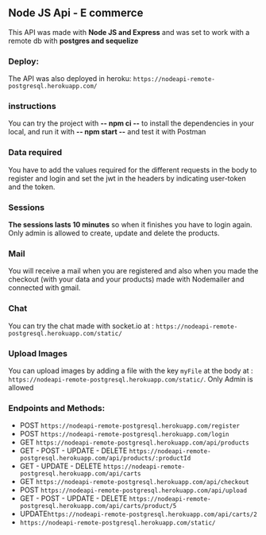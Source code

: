 ## Node JS Api - E commerce
This API was made with **Node JS and Express** and was set to work with a remote db with **postgres and sequelize**

### Deploy:
The API was also deployed in heroku: `https://nodeapi-remote-postgresql.herokuapp.com/`

### instructions
You can try the project with **-- npm ci --** to install the dependencies in your local, and run it with **-- npm start --** and test it with Postman

### Data required
You have to add the values required for the different requests in the body to register and login and set the jwt in the headers by indicating user-token and the token.

### Sessions
**The sessions lasts 10 minutes** so when it finishes you have to login again. Only admin is allowed to create, update and delete the products.

### Mail
You will receive a mail when you are registered and also when you made the checkout (with your data and your products) made with Nodemailer and connected with gmail.

### Chat
You can try the chat made with socket.io at : `https://nodeapi-remote-postgresql.herokuapp.com/static/`

### Upload Images
You can upload images by adding a file with the key `myFile` at the body at : `https://nodeapi-remote-postgresql.herokuapp.com/static/`. Only Admin is allowed

### Endpoints and Methods:
- POST ``https://nodeapi-remote-postgresql.herokuapp.com/register``
- POST ``https://nodeapi-remote-postgresql.herokuapp.com/login``
- GET ``https://nodeapi-remote-postgresql.herokuapp.com/api/products``
- GET - POST - UPDATE - DELETE ``https://nodeapi-remote-postgresql.herokuapp.com/api/products/:productId``
- GET - UPDATE - DELETE ``https://nodeapi-remote-postgresql.herokuapp.com/api/carts``
- GET ``https://nodeapi-remote-postgresql.herokuapp.com/api/checkout``
- POST ``https://nodeapi-remote-postgresql.herokuapp.com/api/upload``
- GET - POST - UPDATE - DELETE ``https://nodeapi-remote-postgresql.herokuapp.com/api/carts/product/5``
- UPDATE``https://nodeapi-remote-postgresql.herokuapp.com/api/carts/2``
- ``https://nodeapi-remote-postgresql.herokuapp.com/static/``

